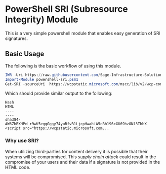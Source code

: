 # PowerShell SRI (Subresource Integrity) Module
This is a very simple powershell module that enables easy
generation of SRI signatures.

## Basic Usage
The following is the basic workflow of using this module. 

```powershell
IWR -Uri https://raw.githubusercontent.com/Sage-Infrastructure-Solutions-Group-Inc/PowershellSRI/main/powershell-sri.psm1 -Outfile powershell-sri.psm1
Import-Module powershell-sri.psm1
Get-SRI -sourceUri  https://wcpstatic.microsoft.com/mscc/lib/v2/wcp-consent.js -hashAlgo sha384
```
Which should provide similar output to the following:
```text
Hash                                                                    HTML
----                                                                    ----
sha384-AW6ZbRXHPnLr9wK5eggGggy74yuRfvR1LjcpHwahLA5cBh196cGU69hzONl3ThbX <script src="https://wcpstatic.microsoft.com...
```

### Why use SRI?
When utilizing third-parties for content delivery it is possible
that their systems will be compromised. This _supply chain attack_ could
result in the compromise of your users and their data if a signature is not
provided in the HTML code.